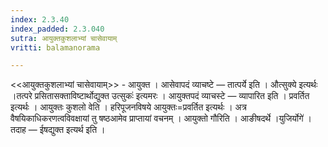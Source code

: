 ```yaml
---
index: 2.3.40
index_padded: 2.3.040
sutra: आयुक्तकुशलाभ्यां चासेवायाम्‌
vritti: balamanorama

---
```

<<आयुक्तकुशलाभ्यां चासेवायाम्>> - आयुक्त । आसेवापदं व्याचष्टे — तात्पर्ये इति । औत्सुक्ये इत्यर्थः ।तत्परे प्रसितासक्ताविष्टार्थोद्युक्त उत्सुकः॑ इत्यमरः । आयुक्तपदं व्याचस्टे — व्यापारित इति । प्रवर्तित इत्यर्थः । आयुक्तः कुशलो वेति । हरिपूजनविषये आयुक्तः=प्रवर्तित इत्यर्थः । अत्र वैषयिकाधिकरणत्वविवक्षायां तु षष्ठआमेव प्राप्तायां वचनम् । आयुक्तो गौरिति । आङीषदर्थे ।युजिर्योगे॑ । तदाह — ईषद्युक्त इत्यर्थ इति । 